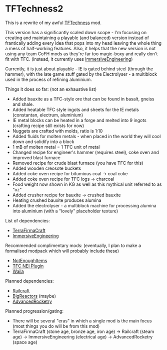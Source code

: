 # TFTechness2
This is a rewrite of my awful [TFTechness](https://github.com/Dinglydell/TFTechness/) mod.

This version has a significantly scaled down scope - I'm focusing on creating and maintaining a playable (and balanced) version instead of frantically adding every idea that pops into my head leaving the whole thing a mess of half-working features. Also, it helps that the new version is not using any team CoFH mods as they're far too magic-boxy and really don't fit with TFC. (instead, it currently uses [ImmersiveEngineering](https://github.com/BluSunrize/ImmersiveEngineering))

Currently, it is just about playable - IE is gated behind steel (through the hammer), with the late game stuff gated by the Electrolyser - a multiblock used in the process of refining aluminium.

Things it does so far: (not an exhaustive list)
* Added bauxite as a TFC-style ore that can be found in basalt, gneiss and shale.
* Added heatable TFC style ingots and sheets for the IE metals (constantan, electrum, aluminium)
* IE metal blocks can be heated in a forge and melted into 9 ingots (crafting recipe still exists for now)
* Nuggets are crafted with molds, ratio is 1:10
* Added fluids for molten metals - when placed in the world they will cool down and solidify into a block
* 1 mB of molten metal = 1 TFC unit of metal
* Changed recipe for engineer's hammer (requires steel), coke oven and improved blast furnace
* Removed recipe for crude blast furnace (you have TFC for this)
* Added wooden creosote buckets
* Added coke oven recipe for bitumious coal -> coal coke
* Added coke oven recipe for TFC logs -> charcoal
* Food weight now shown in KG as well as this mythical unit referred to as "oz"
* Added crusher recipe for bauxite -> crushed bauxite
* Heating crushed bauxite produces alumina
* Added the electrolyser - a multiblock machine for processing alumina into aluminium (with a "lovely" placeholder texture)




List of dependencies:
* [TerraFirmaCraft](https://github.com/Deadrik/TFCraft)
* [ImmersiveEngineering](https://github.com/BluSunrize/ImmersiveEngineering)

Recommended complimentary mods: (eventually, I plan to make a formalised modpack which will probably include these)
* [NotEnoughItems](https://github.com/Chicken-Bones/NotEnoughItems)
* [TFC NEI Plugin](https://github.com/dries007/TFCraft-NEIplugin)
* [Waila](https://bitbucket.org/ProfMobius/waila/)


Planned dependencies:
* [Railcraft](https://github.com/Railcraft/Railcraft)
* [BigReactors](https://github.com/erogenousbeef/BigReactors) (maybe)
* [AdvancedRocketry](https://github.com/zmaster587/AdvancedRocketry)

Planned progression/gating:
* There will be several "eras" in which a single mod is the main focus (most things you do will be from this mod)
* TerraFirmaCraft (stone age, bronze age, iron age) -> Railcraft (steam age) -> ImmersiveEngineering (electrical age) -> AdvancedRocketry (space age)
